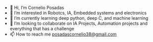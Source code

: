 - 👋 Hi, I’m Cornelio Posadas
- 👀 I’m interested in Robotcs, IA, Embedded systems and electronics
- 🌱 I’m currently learning deep python, deep C, and machine learning
- 💞️ I’m looking to collaborate on IA Projects, Automation projects and everything that has a challenge
- 📫 How to reach me posadascornelio38@gmail.com

